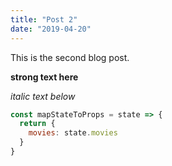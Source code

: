 ```yaml
---
title: "Post 2"
date: "2019-04-20"
---
```


This is the second blog post.

**strong text here**

_italic text below_

<!-- prettier-ignore -->
```javascript
const mapStateToProps = state => {
  return {
    movies: state.movies
  }
}
```
